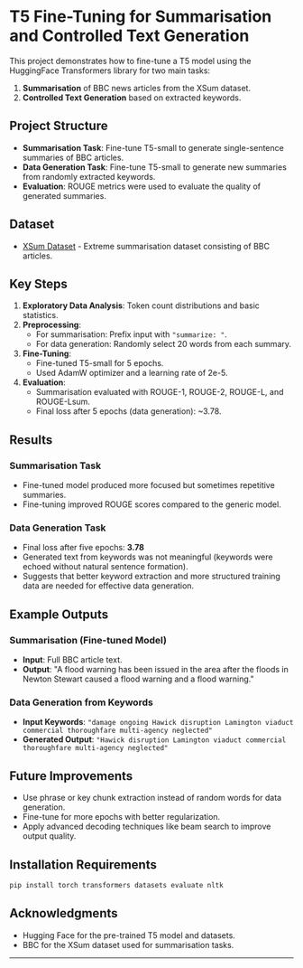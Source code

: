 
# T5 Fine-Tuning for Summarisation and Controlled Text Generation

This project demonstrates how to fine-tune a T5 model using the HuggingFace Transformers library for two main tasks:
1. **Summarisation** of BBC news articles from the XSum dataset.
2. **Controlled Text Generation** based on extracted keywords.

## Project Structure
- **Summarisation Task**: Fine-tune T5-small to generate single-sentence summaries of BBC articles.
- **Data Generation Task**: Fine-tune T5-small to generate new summaries from randomly extracted keywords.
- **Evaluation**: ROUGE metrics were used to evaluate the quality of generated summaries.

## Dataset
- [XSum Dataset](https://arxiv.org/pdf/1808.08745.pdf) - Extreme summarisation dataset consisting of BBC articles.

## Key Steps
1. **Exploratory Data Analysis**: Token count distributions and basic statistics.
2. **Preprocessing**:
   - For summarisation: Prefix input with `"summarize: "`.
   - For data generation: Randomly select 20 words from each summary.
3. **Fine-Tuning**:
   - Fine-tuned T5-small for 5 epochs.
   - Used AdamW optimizer and a learning rate of 2e-5.
4. **Evaluation**:
   - Summarisation evaluated with ROUGE-1, ROUGE-2, ROUGE-L, and ROUGE-Lsum.
   - Final loss after 5 epochs (data generation): ~3.78.

## Results
### Summarisation Task
- Fine-tuned model produced more focused but sometimes repetitive summaries.
- Fine-tuning improved ROUGE scores compared to the generic model.

### Data Generation Task
- Final loss after five epochs: **3.78**
- Generated text from keywords was not meaningful (keywords were echoed without natural sentence formation).
- Suggests that better keyword extraction and more structured training data are needed for effective data generation.

## Example Outputs

### Summarisation (Fine-tuned Model)
- **Input**: Full BBC article text.
- **Output**: "A flood warning has been issued in the area after the floods in Newton Stewart caused a flood warning and a flood warning."

### Data Generation from Keywords
- **Input Keywords**: `"damage ongoing Hawick disruption Lamington viaduct commercial thoroughfare multi-agency neglected"`
- **Generated Output**: `"Hawick disruption Lamington viaduct commercial thoroughfare multi-agency neglected"`

## Future Improvements
- Use phrase or key chunk extraction instead of random words for data generation.
- Fine-tune for more epochs with better regularization.
- Apply advanced decoding techniques like beam search to improve output quality.

## Installation Requirements
```bash
pip install torch transformers datasets evaluate nltk
```

## Acknowledgments
- Hugging Face for the pre-trained T5 model and datasets.
- BBC for the XSum dataset used for summarisation tasks.

---
